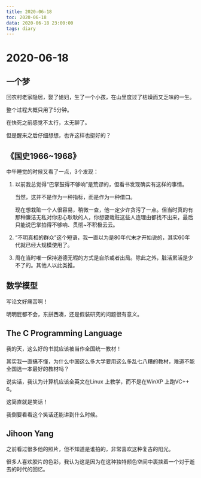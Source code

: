 ```yaml
---
title: 2020-06-18
toc: 2020-06-18
data: 2020-06-18 23:00:00
tags: diary
---
```



# 2020-06-18

## 一个梦

回农村老家隐居，娶了媳妇，生了一个小孩，在山里度过了枯燥而又乏味的一生。

整个过程大概只用了5分钟。

在快死之前感觉不太行，太无聊了。



但是醒来之后仔细想想，也许这样也挺好的？

## 《国史1966~1968》

中午睡觉的时候又看了一点，3个发现：

1. 以前我总觉得“巴掌鼓得不够响”是荒谬的，但看书发现确实有这样的事情。

   当然，这并不是作为一种指标，而是作为一种借口。

   现在想栽赃一个人很容易，稍微一查，他一定少许贪污了一点。但当时真的有那种廉洁无私对你忠心耿耿的人，你想要栽赃这些人连理由都找不出来，最后只能说巴掌拍得不够响、贯彻~不积极云云。

2. “不明真相的群众”这个短语，我一直以为是80年代末才开始说的，其实60年代就已经大规模使用了。
3. 周在当时唯一保持道德无暇的方式是自杀或者出局。除此之外，脏活累活是少不了的。其他人以此类推。

## 数学模型

写论文好痛苦啊！

明明屁都不会，东拼西凑，还是假装研究的问题很有意义。

## The C Programming Language

我的天，这么好的书就应该被当作全国统一教材！

其实我一直搞不懂，为什么中国这么多大学要用这么多乱七八糟的教材，难道不能全国选一本最好的教材吗？

说实话，我认为计算机应该全英文在Linux 上教学，而不是在WinXP 上跑VC++ 6。

这简直就是笑话！

我倒要看看这个笑话还能讲到什么时候。

## Jihoon Yang

之前看过很多他的照片，但不知道是谁拍的，非常喜欢这种复古的阳光。

很多人喜欢胶片的色彩，我认为这是因为在这种独特颜色空间中裹挟着一个对于逝去的时代的回忆。

